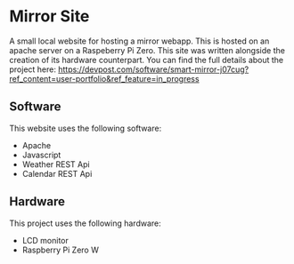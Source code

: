 # Mirror Site
A small local website for hosting a mirror webapp. This is hosted on an apache server on a Raspeberry Pi Zero. This site was written alongside the creation of its hardware counterpart. You can find the full details about the project here: https://devpost.com/software/smart-mirror-j07cug?ref_content=user-portfolio&ref_feature=in_progress

## Software
This website uses the following software:
- Apache
- Javascript
- Weather REST Api
- Calendar REST Api

## Hardware
This project uses the following hardware:
- LCD monitor
- Raspberry Pi Zero W
